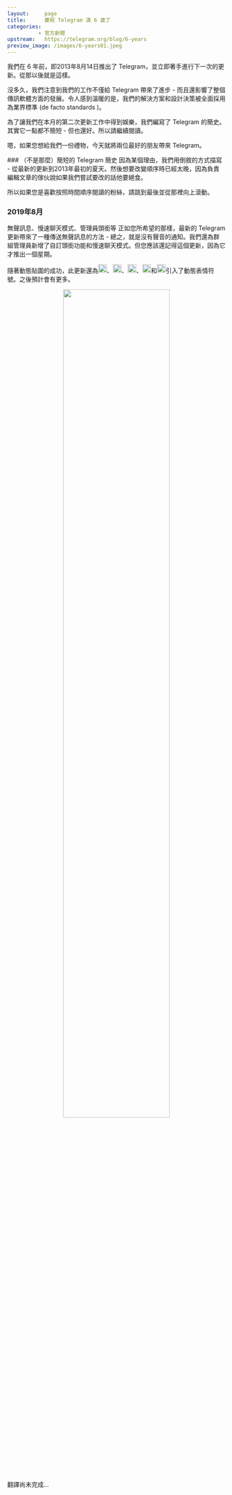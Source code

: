 ```yaml
---
layout:     page
title:      慶祝 Telegram 滿 6 歲了
categories:
          - 官方新聞
upstream:   https://telegram.org/blog/6-years
preview_image: /images/6-years01.jpeg
---
```

我們在 6 年前，即2013年8月14日推出了 Telegram，並立即著手進行下一次的更新。從那以後就是這樣。

沒多久，我們注意到我們的工作不僅給 Telegram 帶來了進步 - 而且還影響了整個傳訊軟體方面的發展。令人感到溫暖的是，我們的解決方案和設計決策被全面採用為業界標準 (de facto standards )。

為了讓我們在本月的第二次更新工作中得到娛樂，我們編寫了 Telegram 的簡史。其實它一點都不簡短 - 但也還好。所以請繼續閱讀。

嗯，如果您想給我們一份禮物，今天就將兩位最好的朋友帶來 Telegram。

<img alt="" src="{{ site.baseurl | prepend: site.url }}/images/6-years01.jpeg">
<br>
### （不是那麼）簡短的 Telegram 簡史
因為某個理由，我們用倒敘的方式描寫 - 從最新的更新到2013年最初的夏天。然後想要改變順序時已經太晚，因為負責編輯文章的傢伙說如果我們嘗試要改的話他要絕食。

所以如果您是喜歡按照時間順序閱讀的粉絲，請跳到最後並從那裡向上滾動。

### 2019年8月
無聲訊息、慢速聊天模式、管理員頭銜等
正如您所希望的那樣，最新的 Telegram 更新帶來了一種傳送無聲訊息的方法 - 總之，就是沒有聲音的通知。我們還為群組管理員新增了自訂頭銜功能和慢速聊天模式。但您應該還記得這個更新，因為它才推出一個星期。

隨著動態貼圖的成功，此更新還為<img alt="" src="{{ site.baseurl | prepend: site.url }}/images/6-years03.jpeg" alt="❤️" height="20" width="20">、<img alt="" src="{{ site.baseurl | prepend: site.url }}/images/6-years04.jpeg" alt="👍" height="20" width="20">、<img alt="" src="{{ site.baseurl | prepend: site.url }}/images/6-years05.jpeg" alt="😒" height="20" width="20">、<img alt="" src="{{ site.baseurl | prepend: site.url }}/images/6-years06.jpeg" alt="😳" height="20" width="20">和<img alt="" src="{{ site.baseurl | prepend: site.url }}/images/6-years07.jpeg" alt="🥳" height="20" width="20">引入了動態表情符號。之後預計會有更多。


<center><img alt="" src="{{ site.baseurl | prepend: site.url }}/images/6-years02.jpeg" width="70%"></center>
<br>
翻譯尚未完成...


